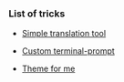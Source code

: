### List of tricks

* [Simple translation tool]
* [Custom terminal-prompt]
* [Theme for me]

   [Simple translation tool]: <https://github.com/silverpony/little-tricks/tree/master/ez-translate>
   [Custom terminal-prompt]: <https://github.com/silverpony/little-tricks/tree/master/terminal-prompt>
   [Theme for me]: <https://github.com/silverpony/little-tricks/tree/master/u-theme>
